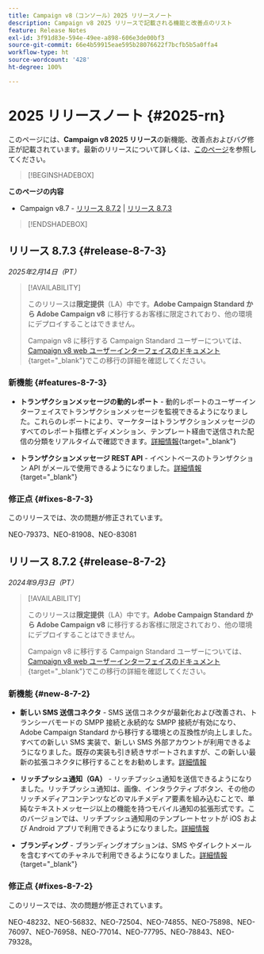```yaml
---
title: Campaign v8（コンソール）2025 リリースノート
description: Campaign v8 2025 リリースで記載される機能と改善点のリスト
feature: Release Notes
exl-id: 3f91d83e-594e-49ee-a898-606e3de00bf3
source-git-commit: 66e4b59915eae595b28076622f7bcfb5b5a0ffa4
workflow-type: ht
source-wordcount: '428'
ht-degree: 100%

---
```


# 2025 リリースノート {#2025-rn}

このページには、**Campaign v8 2025 リリース**&#x200B;の新機能、改善点およびバグ修正が記載されています。最新のリリースについて詳しくは、[このページ](release-notes.md)を参照してください。

>[!BEGINSHADEBOX]

**このページの内容**

* Campaign v8.7 - [ リリース 8.7.2](#release-8-7-2) | [リリース 8.7.3](#release-8-7-3)


>[!ENDSHADEBOX]


## リリース 8.7.3 {#release-8-7-3}

_2025年2月14日（PT）_

>[!AVAILABILITY]
>
>このリリースは&#x200B;**限定提供**（LA）中です。**Adobe Campaign Standard から Adobe Campaign v8** に移行するお客様に限定されており、他の環境にデプロイすることはできません。
>
>Campaign v8 に移行する Campaign Standard ユーザーについては、[Campaign v8 web ユーザーインターフェイスのドキュメント](https://experienceleague.adobe.com/ja/docs/campaign-web/v8/start/acs-migration){target="_blank"}でこの移行の詳細を確認してください。

### 新機能 {#features-8-7-3}

* **トランザクションメッセージの動的レポート** - 動的レポートのユーザーインターフェイスでトランザクションメッセージを監視できるようになりました。これらのレポートにより、マーケターはトランザクションメッセージのすべてのレポート指標とディメンション、テンプレート経由で送信された配信の分類をリアルタイムで確認できます。[詳細情報](https://experienceleague.adobe.com/ja/docs/experience-cloud/campaign/reporting/get-started-reporting){target="_blank"}

* **トランザクションメッセージ REST API** - イベントベースのトランザクション API がメールで使用できるようになりました。[詳細情報](https://experienceleague.adobe.com/ja/docs/experience-cloud/campaign/apis/managing-transactional-messages){target="_blank"}

### 修正点 {#fixes-8-7-3}

このリリースでは、次の問題が修正されています。

NEO-79373、NEO-81908、NEO-83081

## リリース 8.7.2 {#release-8-7-2}

_2024年9月3日（PT）_

>[!AVAILABILITY]
>
>このリリースは&#x200B;**限定提供**（LA）中です。**Adobe Campaign Standard から Adobe Campaign v8** に移行するお客様に限定されており、他の環境にデプロイすることはできません。
>
>Campaign v8 に移行する Campaign Standard ユーザーについては、[Campaign v8 web ユーザーインターフェイスのドキュメント](https://experienceleague.adobe.com/ja/docs/campaign-web/v8/start/acs-migration){target="_blank"}でこの移行の詳細を確認してください。

### 新機能 {#new-8-7-2}

* **新しい SMS 送信コネクタ** - SMS 送信コネクタが最新化および改善され、トランシーバモードの SMPP 接続と永続的な SMPP 接続が有効になり、Adobe Campaign Standard から移行する環境との互換性が向上しました。すべての新しい SMS 実装で、新しい SMS 外部アカウントが利用できるようになりました。既存の実装も引き続きサポートされますが、この新しい最新の拡張コネクタに移行することをお勧めします。[詳細情報](../send/sms/sms.md)

* **リッチプッシュ通知（GA）** - リッチプッシュ通知を送信できるようになりました。リッチプッシュ通知は、画像、インタラクティブボタン、その他のリッチメディアコンテンツなどのマルチメディア要素を組み込むことで、単純なテキストメッセージ以上の機能を持つモバイル通知の拡張形式です。このバージョンでは、リッチプッシュ通知用のテンプレートセットが iOS および Android アプリで利用できるようになりました。[詳細情報](../send/rich-push-android.md)

* **ブランディング** - ブランディングオプションは、SMS やダイレクトメールを含むすべてのチャネルで利用できるようになりました。[詳細情報](https://experienceleague.adobe.com/docs/experience-cloud/campaign/branding/branding-gs.html?lang=ja){target="_blank"}

### 修正点 {#fixes-8-7-2}

このリリースでは、次の問題が修正されています。

NEO-48232、NEO-56832、NEO-72504、NEO-74855、NEO-75898、NEO-76097、NEO-76958、NEO-77014、NEO-77795、NEO-78843、NEO-79328。
